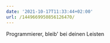 ```yaml
---
date: '2021-10-17T11:33:44+02:00'
url: /1449669950856126470/
---
```

Programmierer, bleib' bei deinen Leisten
